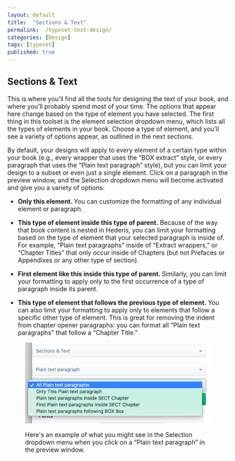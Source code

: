 ```yaml
---
layout: default
title:  "Sections & Text"
permalink:  /typeset-text-design/
categories: [Design]
tags: [typeset]
published: true
---
```


<section data-type="chapter" class="hsecchapter" data-hederis-type="hsecchapter" id="typeset-text-design" data-pi-attrs="id: typeset-text-design; data-tags: typeset;" role="doc-chapter" data-tags="typeset" data-author-name=" " data-book-title=" " title="Sections &amp; Text"><h1 data-hederis-type="hblkchaptitle" class="hblkchaptitle" id="pUI0IDiZb">Sections &amp; Text</h1><p class="hblkp" data-hederis-type="hblkp" id="p5HhcoA9V">This is where you&#8217;ll find all the tools for designing the text of your book, and where you&#8217;ll probably spend most of your time. The options that appear here change based on the type of element you have selected. The first thing in this toolset is the element selection dropdown menu, which lists all the types of elements in your book. Choose a type of element, and you&#8217;ll see a variety of options appear, as outlined in the next sections.</p><p class="hblkp" data-hederis-type="hblkp" id="psngjm0xh">By default, your designs will apply to every element of a certain type within your book (e.g., every wrapper that uses the &#8220;BOX extract&#8221; style, or every paragraph that uses the &#8220;Plain text paragraph&#8221; style), but you can limit your design to a subset or even just a single element. Click on a paragraph in the preview window, and the Selection dropdown menu will become activated and give you a variety of options:</p><ul class="hwprbulletlist" data-hederis-type="hwprbulletlist" id="pzM5IskZd"><li class="hblkuli" data-hederis-type="hblkuli" id="liHWGx5l6h"><p class="hblkuli" data-hederis-type="hblklip" id="pkBcN5zs6"><strong class="hspanstrong" data-hederis-type="hspanstrong" id="popJNKFAV">Only this element. </strong>You can customize the formatting of any individual element or paragraph.</p></li><li class="hblkuli" data-hederis-type="hblkuli" id="liQHz860pp"><p class="hblkuli" data-hederis-type="hblklip" id="pveUJxj4S"><strong class="hspanstrong" data-hederis-type="hspanstrong" id="pu9p2UA11">This type of element inside this type of parent.</strong> Because of the way that book content is nested in Hederis, you can limit your formatting based on the type of element that your selected paragraph is inside of. For example, &#8220;Plain text paragraphs&#8221; inside of &#8220;Extract wrappers,&#8221; or &#8220;Chapter Titles&#8221; that only occur inside of Chapters (but not Prefaces or Appendixes or any other type of section).</p></li><li class="hblkuli" data-hederis-type="hblkuli" id="liwnWHtQ4C"><p class="hblkuli" data-hederis-type="hblklip" id="pi7znxK8q"><strong class="hspanstrong" data-hederis-type="hspanstrong" id="pdxMfR78K">First element like this inside this type of parent. </strong>Similarly, you can limit your formatting to apply only to the first occurrence of a type of paragraph inside its parent.</p></li><li class="hblkuli" data-hederis-type="hblkuli" id="lijnvqoqNs"><p class="hblkuli" data-hederis-type="hblklip" id="poKKDjhWY"><strong class="hspanstrong" data-hederis-type="hspanstrong" id="pVO7KXL5h">This type of element that follows the previous type of element.</strong> You can also limit your formatting to apply only to elements that follow a specific other type of element. This is great for removing the indent from chapter opener paragraphs: you can format all &#8220;Plain text paragraphs&#8221; that follow a &#8220;Chapter Title.&#8221;</p></li></ul><figure class="hwprfig" data-hederis-type="hwprfig" id="p2bAmPteT"><img data-hederis-type="hblkimg" class="hblkimg" id="pqssLeOkk" src="/images/subselectors.png" data-img-src="subselectors.png"/><p class="hblkcaption" data-hederis-type="hblkcaption" id="pS5KXuhZs">Here's an example of what you might see in the Selection dropdown menu when you click on a &#8220;Plain text paragraph&#8221; in the preview window.</p></figure></section>